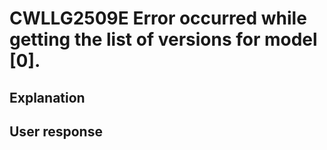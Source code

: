 # CWLLG2509E Error occurred while getting the list of versions for model [0].

## Explanation

## User response